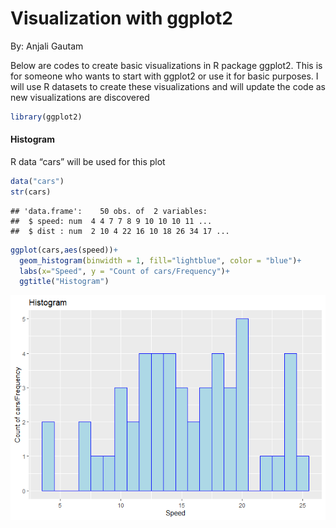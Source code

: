 Visualization with ggplot2
================
By: Anjali Gautam

Below are codes to create basic visualizations in R package ggplot2.
This is for someone who wants to start with ggplot2 or use it for basic
purposes. I will use R datasets to create these visualizations and will
update the code as new visualizations are discovered

``` r
library(ggplot2)
```

#### Histogram

R data “cars” will be used for this plot

``` r
data("cars")
str(cars)
```

    ## 'data.frame':    50 obs. of  2 variables:
    ##  $ speed: num  4 4 7 7 8 9 10 10 10 11 ...
    ##  $ dist : num  2 10 4 22 16 10 18 26 34 17 ...

``` r
ggplot(cars,aes(speed))+
  geom_histogram(binwidth = 1, fill="lightblue", color = "blue")+
  labs(x="Speed", y = "Count of cars/Frequency")+
  ggtitle("Histogram")
```

![](README_figs/README-unnamed-chunk-4-1.png)<!-- -->
